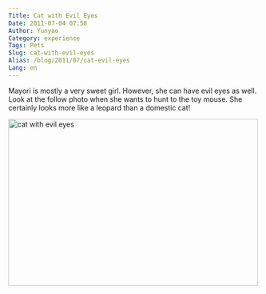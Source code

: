 ```yaml
---
Title: Cat with Evil Eyes
Date: 2011-07-04 07:58
Author: Yunyao
Category: experience
Tags: Pets
Slug: cat-with-evil-eyes
Alias: /blog/2011/07/cat-evil-eyes
Lang: en
---
```


Mayori is mostly a very sweet girl. However, she can have evil eyes as well. Look at the follow photo when she wants to hunt to the toy mouse. She certainly looks more like a leopard than a domestic cat!

<img src="http://farm6.static.flickr.com/5111/5899856969_d8388b35cd.jpg" width="500" height="333" alt="cat with evil eyes" />
